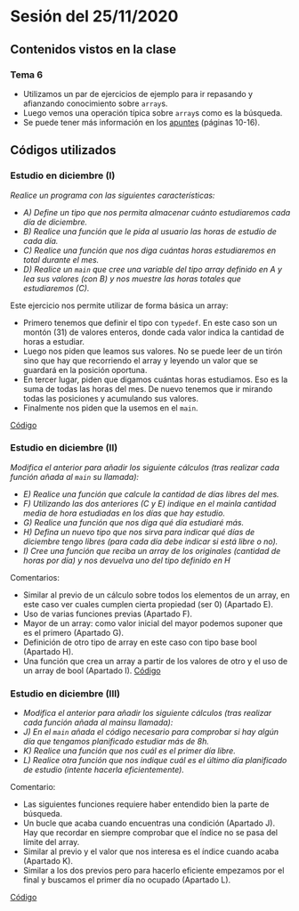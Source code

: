# Sesión del 25/11/2020

## Contenidos vistos en la clase

### Tema 6
* Utilizamos un par de ejercicios de ejemplo para ir repasando y afianzando conocimiento sobre `array`s.
* Luego vemos una operación típica sobre `array`s como es la búsqueda.
* Se puede tener más información en los [apuntes](https://eii.cv.uma.es/pluginfile.php/233727/mod_resource/content/2/Tema%206.pdf) (páginas 10-16).
  
## Códigos utilizados

### Estudio en diciembre (I)
*Realice un programa con las siguientes características:*
* *A) Define un tipo que nos permita almacenar cuánto estudiaremos cada día de diciembre.*
* *B) Realice una función que le pida al usuario las horas de estudio de cada día.*
* *C) Realice una función que nos diga cuántas horas estudiaremos en total durante el mes.*
* *D) Realice un `main` que cree una variable del tipo array definido en A y lea sus valores (con B) y nos muestre las horas totales que estudiaremos (C).*

Este ejercicio nos permite utilizar de forma básica un array:
* Primero tenemos que definir el tipo con `typedef`. En este caso son un montón (31) de valores enteros, donde cada valor indica la cantidad de horas a estudiar.
* Luego nos piden que leamos sus valores. No se puede leer de un tirón sino que hay que recorriendo el array y leyendo un valor que se guardará en la posición oportuna.
* En tercer lugar, piden que digamos cuántas horas estudiamos. Eso es la suma de todas las horas del mes. De nuevo tenemos que ir mirando todas las posiciones y acumulando sus valores.
* Finalmente nos piden que la usemos en el `main`.

[Código](sesion25.11.20/diciembreI.cpp)

### Estudio en diciembre (II)
*Modifica el anterior para añadir los siguiente cálculos (tras realizar cada función añada al `main` su llamada):*
* *E) Realice una función que calcule la cantidad de días libres del mes.*
* *F) Utilizando las dos anteriores (C y E) indique en el mainla cantidad media de hora estudiadas en los días que hay estudio.*
* *G) Realice una función que nos diga qué día estudiaré más.* 
* *H) Defina un nuevo tipo que nos sirva para indicar qué días de diciembre tengo libres (para cada día debe indicar si está libre o no).*
* *I) Cree una función que reciba un array de los originales (cantidad de horas por día) y nos devuelva uno del tipo definido en H*

Comentarios:
* Similar al previo de un cálculo sobre todos los elementos de un array, en este caso ver cuales cumplen cierta propiedad (ser 0) (Apartado E).
* Uso de varias funciones previas (Apartado F).
* Mayor de un array: como valor inicial del mayor podemos suponer que es el primero (Apartado G).
* Definición de otro tipo de array en este caso con tipo base bool (Apartado H).
* Una función que crea un array a partir de los valores de otro y el uso de un array de bool (Apartado I).
[Código](sesion25.11.20/diciembreII.cpp)

### Estudio en diciembre (III)
* *Modifica el anterior para añadir los siguiente cálculos (tras realizar cada función añada al mainsu llamada):*
* *J) En el `main` añada el código necesario para comprobar si hay algún día que tengamos planificado estudiar más de 8h.*
* *K) Realice una función que nos cuál es el primer día libre.* 
* *L) Realice otra función que nos indique cuál es el último día planificado de estudio (intente hacerla eficientemente).*

Comentario:
* Las siguientes funciones requiere haber entendido bien la parte de búsqueda.
* Un bucle que acaba cuando encuentras una condición (Apartado J). Hay que recordar en siempre comprobar que el índice no se pasa del límite del array.
* Similar al previo y el valor que nos interesa es el índice cuando acaba (Apartado K).
* Similar a los dos previos pero para hacerlo eficiente empezamos por el final y buscamos el primer día no ocupado (Apartado L).

[Código](sesion25.11.20/diciembreIII.cpp)
